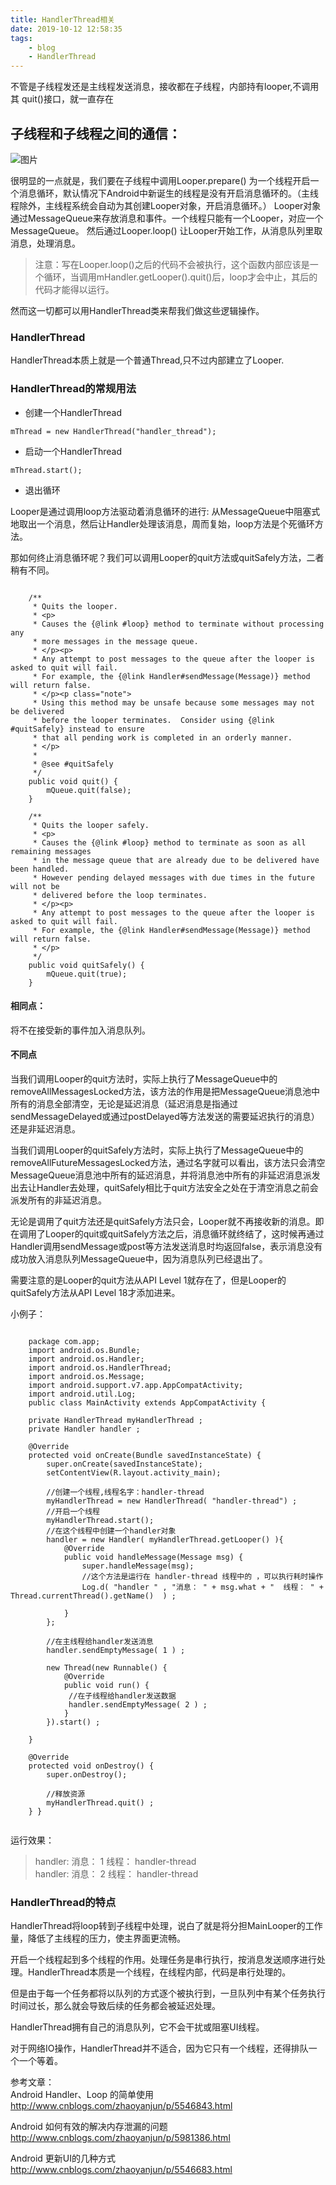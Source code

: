 ```yaml
---
title: HandlerThread相关
date: 2019-10-12 12:58:35
tags:
	- blog
	- HandlerThread
---
```


不管是子线程发还是主线程发送消息，接收都在子线程，内部持有looper,不调用其 quit()接口，就一直存在

## 子线程和子线程之间的通信：
![图片](https://raw.githubusercontent.com/tuyrt7/tuyrt7.github.io/master/uploads/img/handler-thread.png)


<!--more-->

很明显的一点就是，我们要在子线程中调用Looper.prepare() 为一个线程开启一个消息循环，默认情况下Android中新诞生的线程是没有开启消息循环的。（主线程除外，主线程系统会自动为其创建Looper对象，开启消息循环。） Looper对象通过MessageQueue来存放消息和事件。一个线程只能有一个Looper，对应一个MessageQueue。 然后通过Looper.loop() 让Looper开始工作，从消息队列里取消息，处理消息。

> 注意：写在Looper.loop()之后的代码不会被执行，这个函数内部应该是一个循环，当调用mHandler.getLooper().quit()后，loop才会中止，其后的代码才能得以运行。

然而这一切都可以用HandlerThread类来帮我们做这些逻辑操作。

### HandlerThread  

HandlerThread本质上就是一个普通Thread,只不过内部建立了Looper.

### HandlerThread的常规用法  

- 创建一个HandlerThread 

`mThread = new HandlerThread("handler_thread");`

- 启动一个HandlerThread

`mThread.start();`

- 退出循环 


Looper是通过调用loop方法驱动着消息循环的进行: 从MessageQueue中阻塞式地取出一个消息，然后让Handler处理该消息，周而复始，loop方法是个死循环方法。


那如何终止消息循环呢？我们可以调用Looper的quit方法或quitSafely方法，二者稍有不同。 

```
  
 	/**
     * Quits the looper.
     * <p>
     * Causes the {@link #loop} method to terminate without processing any
     * more messages in the message queue.
     * </p><p>
     * Any attempt to post messages to the queue after the looper is asked to quit will fail.
     * For example, the {@link Handler#sendMessage(Message)} method will return false.
     * </p><p class="note">
     * Using this method may be unsafe because some messages may not be delivered
     * before the looper terminates.  Consider using {@link #quitSafely} instead to ensure
     * that all pending work is completed in an orderly manner.
     * </p>
     *
     * @see #quitSafely
     */
    public void quit() {
        mQueue.quit(false);
    }

    /**
     * Quits the looper safely.
     * <p>
     * Causes the {@link #loop} method to terminate as soon as all remaining messages
     * in the message queue that are already due to be delivered have been handled.
     * However pending delayed messages with due times in the future will not be
     * delivered before the loop terminates.
     * </p><p>
     * Any attempt to post messages to the queue after the looper is asked to quit will fail.
     * For example, the {@link Handler#sendMessage(Message)} method will return false.
     * </p>
     */
    public void quitSafely() {
        mQueue.quit(true);
    } 
```


#### 相同点： 

将不在接受新的事件加入消息队列。

#### 不同点 

当我们调用Looper的quit方法时，实际上执行了MessageQueue中的removeAllMessagesLocked方法，该方法的作用是把MessageQueue消息池中所有的消息全部清空，无论是延迟消息（延迟消息是指通过sendMessageDelayed或通过postDelayed等方法发送的需要延迟执行的消息）还是非延迟消息。
 
当我们调用Looper的quitSafely方法时，实际上执行了MessageQueue中的removeAllFutureMessagesLocked方法，通过名字就可以看出，该方法只会清空MessageQueue消息池中所有的延迟消息，并将消息池中所有的非延迟消息派发出去让Handler去处理，quitSafely相比于quit方法安全之处在于清空消息之前会派发所有的非延迟消息。 

无论是调用了quit方法还是quitSafely方法只会，Looper就不再接收新的消息。即在调用了Looper的quit或quitSafely方法之后，消息循环就终结了，这时候再通过Handler调用sendMessage或post等方法发送消息时均返回false，表示消息没有成功放入消息队列MessageQueue中，因为消息队列已经退出了。 

需要注意的是Looper的quit方法从API Level 1就存在了，但是Looper的quitSafely方法从API Level 18才添加进来。

小例子： 
  
```   

	package com.app;
	import android.os.Bundle;
	import android.os.Handler;
	import android.os.HandlerThread;
	import android.os.Message;
	import android.support.v7.app.AppCompatActivity;
	import android.util.Log;
	public class MainActivity extends AppCompatActivity {

    private HandlerThread myHandlerThread ;
    private Handler handler ;

    @Override
    protected void onCreate(Bundle savedInstanceState) {
        super.onCreate(savedInstanceState);
        setContentView(R.layout.activity_main);

        //创建一个线程,线程名字：handler-thread
        myHandlerThread = new HandlerThread( "handler-thread") ;
        //开启一个线程
        myHandlerThread.start();
        //在这个线程中创建一个handler对象
        handler = new Handler( myHandlerThread.getLooper() ){
            @Override
            public void handleMessage(Message msg) {
                super.handleMessage(msg);
                //这个方法是运行在 handler-thread 线程中的 ，可以执行耗时操作
                Log.d( "handler " , "消息： " + msg.what + "  线程： " + Thread.currentThread().getName()  ) ;

            }
        };

        //在主线程给handler发送消息
        handler.sendEmptyMessage( 1 ) ;

        new Thread(new Runnable() {
            @Override
            public void run() {
             //在子线程给handler发送数据
             handler.sendEmptyMessage( 2 ) ;
            }
        }).start() ;

    }

    @Override
    protected void onDestroy() {
        super.onDestroy();

        //释放资源
        myHandlerThread.quit() ;
    } }  
  

``` 


运行效果：  

> handler: 消息： 1  线程： handler-thread  
> handler: 消息： 2  线程： handler-thread


### HandlerThread的特点
HandlerThread将loop转到子线程中处理，说白了就是将分担MainLooper的工作量，降低了主线程的压力，使主界面更流畅。

开启一个线程起到多个线程的作用。处理任务是串行执行，按消息发送顺序进行处理。HandlerThread本质是一个线程，在线程内部，代码是串行处理的。

但是由于每一个任务都将以队列的方式逐个被执行到，一旦队列中有某个任务执行时间过长，那么就会导致后续的任务都会被延迟处理。

HandlerThread拥有自己的消息队列，它不会干扰或阻塞UI线程。

对于网络IO操作，HandlerThread并不适合，因为它只有一个线程，还得排队一个一个等着。

参考文章：  
Android Handler、Loop 的简单使用 http://www.cnblogs.com/zhaoyanjun/p/5546843.html  

Android 如何有效的解决内存泄漏的问题 http://www.cnblogs.com/zhaoyanjun/p/5981386.html 

Android 更新UI的几种方式 http://www.cnblogs.com/zhaoyanjun/p/5546683.html
